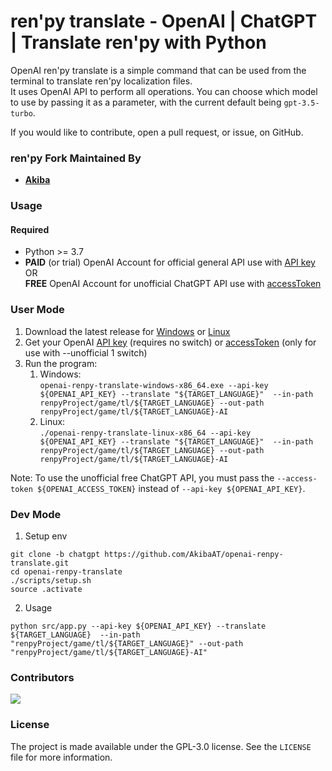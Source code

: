 # ren'py translate - OpenAI | ChatGPT | Translate ren'py with Python

OpenAI ren'py translate is a simple command that can be used from the terminal to translate ren'py localization files.  
It uses OpenAI API to perform all operations. You can choose which model to use by passing it as a parameter, with
the current default being `gpt-3.5-turbo`.

If you would like to contribute, open a pull request, or issue, on GitHub.

### ren'py Fork Maintained By

- **[Akiba](https://github.com/AkibaAT)**

### Usage

#### Required

- Python >= 3.7
- **PAID** (or trial) OpenAI Account for official general API use with [API key](https://platform.openai.com/account/api-keys)  
  OR  
  **FREE** OpenAI Account for unofficial ChatGPT API use with [accessToken](https://chat.openai.com/api/auth/session)

### User Mode

1. Download the latest release for
[Windows](https://github.com/AkibaAT/openai-renpy-translate/releases/latest/download/openai-renpy-translate-windows-x86_64.exe)
or [Linux](https://github.com/AkibaAT/openai-renpy-translate/releases/latest/download/openai-renpy-translate-linux-x86_64)
2. Get your OpenAI [API key](https://platform.openai.com/account/api-keys) (requires no switch)
   or [accessToken](https://chat.openai.com/api/auth/session) (only for use with --unofficial 1 switch)
3. Run the program:  
   1. Windows:  
   `openai-renpy-translate-windows-x86_64.exe --api-key ${OPENAI_API_KEY} --translate "${TARGET_LANGUAGE}" 
   --in-path renpyProject/game/tl/${TARGET_LANGUAGE} --out-path renpyProject/game/tl/${TARGET_LANGUAGE}-AI`
   2. Linux:  
   `./openai-renpy-translate-linux-x86_64 --api-key ${OPENAI_API_KEY} --translate "${TARGET_LANGUAGE}" 
   --in-path renpyProject/game/tl/${TARGET_LANGUAGE} --out-path renpyProject/game/tl/${TARGET_LANGUAGE}-AI`

Note: To use the unofficial free ChatGPT API, you must pass the `--access-token ${OPENAI_ACCESS_TOKEN}` instead of 
`--api-key ${OPENAI_API_KEY}`.

### Dev Mode

1. Setup env

```
git clone -b chatgpt https://github.com/AkibaAT/openai-renpy-translate.git
cd openai-renpy-translate
./scripts/setup.sh
source .activate
```

2. Usage

`python src/app.py --api-key ${OPENAI_API_KEY} --translate ${TARGET_LANGUAGE} 
--in-path "renpyProject/game/tl/${TARGET_LANGUAGE}" --out-path "renpyProject/game/tl/${TARGET_LANGUAGE}-AI"`

### Contributors

<a href="https://github.com/AkibaAT/openai-renpy-translate/graphs/contributors"> <img src="https://contrib.rocks/image?repo=AkibaAT/openai-renpy-translate" /> </a>

### License

The project is made available under the GPL-3.0 license. See the `LICENSE` file for more information.
